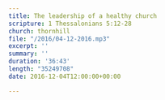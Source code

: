 ```yaml
---
title: The leadership of a healthy church
scripture: 1 Thessalonians 5:12-28
church: thornhill
file: "/2016/04-12-2016.mp3"
excerpt: ''
summary: ''
duration: '36:43'
length: "35249708"
date: 2016-12-04T12:00:00+00:00

---
```

